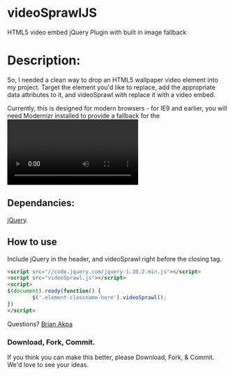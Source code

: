 videoSprawlJS
=============

HTML5 video embed jQuery Plugin with built in image fallback

# Description:

So, I needed a clean way to drop an HTML5 wallpaper video element into my project. Target the element you'd like to replace, add the appropriate data attributes to it, and videoSprawl with replace it with a video embed.

Currently, this is designed for modern browsers - for IE9 and earlier, you will need Modernizr installed to provide a fallback for the <video> element.

## Dependancies:
[jQuery](http://jquery.com/).

## How to use
Include jQuery in the header, and videoSprawl right before the closing </body> tag.

```html
<script src="//code.jquery.com/jquery-1.10.2.min.js"></script>
<script src="videoSprawl.js"></script>
<script>
$(document).ready(function() {
        $('.element-classname-here').videoSprawl();
})
</script>
```

Questions? [Brian Akpa](http://www.brianakpa.com)

### Download, Fork, Commit.
If you think you can make this better, please Download, Fork, & Commit. We'd love to see your ideas.
